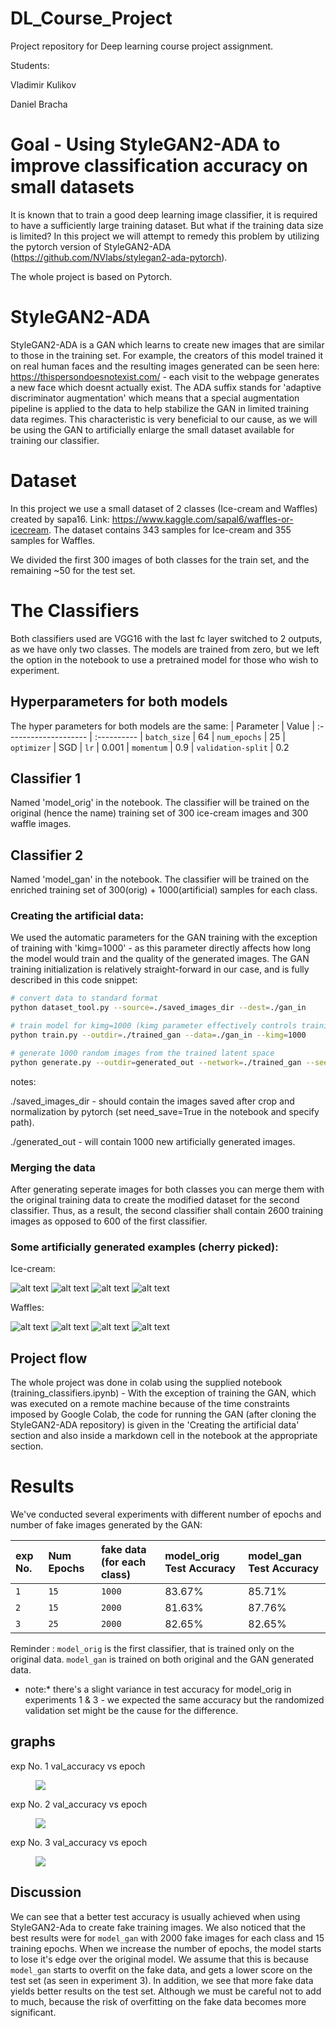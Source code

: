# DL_Course_Project
Project repository for Deep learning course project assignment.

Students:

Vladimir Kulikov

Daniel Bracha

# Goal - Using StyleGAN2-ADA to improve classification accuracy on small datasets 
It is known that to train a good deep learning image classifier, it is required to have a sufficiently large training dataset. But what if the training data size is limited? In this project we will attempt to remedy this problem by utilizing the pytorch version of StyleGAN2-ADA (https://github.com/NVlabs/stylegan2-ada-pytorch).

The whole project is based on Pytorch.
# StyleGAN2-ADA
StyleGAN2-ADA is a GAN which learns to create new images that are similar to those in the training set. For example, the creators of this model trained it on real human faces and the resulting images generated can be seen here: https://thispersondoesnotexist.com/ - each visit to the webpage generates a new face which doesnt actually exist.
The ADA suffix stands for 'adaptive discriminator augmentation' which means that a special augmentation pipeline is applied to the data to help stabilize the GAN in limited training data regimes. This characteristic is very beneficial to our cause, as we will be using the GAN to artificially enlarge the small dataset available for training our classifier.
# Dataset
In this project we use a small dataset of 2 classes (Ice-cream and Waffles) created by sapa16. Link: https://www.kaggle.com/sapal6/waffles-or-icecream.
The dataset contains 343 samples for Ice-cream and 355 samples for Waffles.

We divided the first 300 images of both classes for the train set, and the remaining ~50 for the test set.

# The Classifiers
Both classifiers used are VGG16 with the last fc layer switched to 2 outputs, as we have only two classes. The models are trained from zero, but we left the option in the notebook to use a pretrained model for those who wish to experiment.

## Hyperparameters for both models
The hyper parameters for both models are the same:
| Parameter             | Value
| :-------------------- | :----------
| `batch_size`          | 64
| `num_epochs`          | 25
| `optimizer`           | SGD
| `lr`                  | 0.001
| `momentum`            | 0.9
| `validation-split`    | 0.2

## Classifier 1
Named 'model_orig' in the notebook. The classifier will be trained on the original (hence the name) training set of 300 ice-cream images and 300 waffle images.
## Classifier 2
Named 'model_gan' in the notebook. The classifier will be trained on the enriched training set of 300(orig) + 1000(artificial) samples for each class.
### Creating the artificial data:
We used the automatic parameters for the GAN training with the exception of training with 'kimg=1000' - as this parameter directly affects how long the model would train and the quality of the generated images.
The GAN training initialization is relatively straight-forward in our case, and is fully described in this code snippet:
```.bash
# convert data to standard format
python dataset_tool.py --source=./saved_images_dir --dest=./gan_in

# train model for kimg=1000 (kimg parameter effectively controls training time and quality)
python train.py --outdir=./trained_gan --data=./gan_in --kimg=1000

# generate 1000 random images from the trained latent space
python generate.py --outdir=generated_out --network=./trained_gan --seed=1-1000
```
notes:

./saved_images_dir - should contain the images saved after crop and normalization by pytorch (set need_save=True in the notebook and specify path).

./generated_out - will contain 1000 new artificially generated images.

### Merging the data
After generating seperate images for both classes you can merge them with the original training data to create the modified dataset for the second classifier.
Thus, as a result, the second classifier shall contain 2600 training images as opposed to 600 of the first classifier.

### Some artificially generated examples (cherry picked):
Ice-cream:

![alt text](https://github.com/fallenshock/DL_Course_Project/blob/main/GAN_results/ic/seed0003.png)
![alt text](https://github.com/fallenshock/DL_Course_Project/blob/main/GAN_results/ic/seed0224.png)
![alt text](https://github.com/fallenshock/DL_Course_Project/blob/main/GAN_results/ic/seed0479.png)
![alt text](https://github.com/fallenshock/DL_Course_Project/blob/main/GAN_results/ic/seed0956.png)

Waffles:

![alt text](https://github.com/fallenshock/DL_Course_Project/blob/main/GAN_results/w/seed0011.png)
![alt text](https://github.com/fallenshock/DL_Course_Project/blob/main/GAN_results/w/seed0020.png)
![alt text](https://github.com/fallenshock/DL_Course_Project/blob/main/GAN_results/w/seed0082.png)
![alt text](https://github.com/fallenshock/DL_Course_Project/blob/main/GAN_results/w/seed0268.png)

## Project flow
The whole project was done in colab using the supplied notebook (training_classifiers.ipynb) - With the exception of training the GAN, which was executed on a remote machine because of the time constraints imposed by Google Colab, the code for running the GAN (after cloning the StyleGAN2-ADA repository) is given in the 'Creating the artificial data' section and also inside a markdown cell in the notebook at the appropriate section.


# Results
We've conducted several experiments with different number of epochs and number of fake images generated by the GAN:

|exp No.| Num Epochs |fake data (for each class)| model_orig Test Accuracy | model_gan Test Accuracy 
| :-----| :--------- | :----------------------- | :----------------------- | :------------------------
| `1`   | `15`       | `1000`                   | 83.67%                   | 85.71%
| `2`   | `15`       | `2000`                   | 81.63%                   | 87.76%
| `3`   | `25`       | `2000`                   | 82.65%                   | 82.65%

Reminder : `model_orig` is the first classifier, that is trained only on the original data. `model_gan` is trained on both original and the GAN generated data.
* note:* there's a slight variance in test accuracy for model_orig in experiments 1 & 3 - we expected the same accuracy but the randomized validation set might be the cause for the difference.

## graphs
exp No. 1 val_accuracy vs epoch
<figure>
  <img src="https://github.com/fallenshock/DL_Course_Project/blob/main/graphs/graph_83_85.png"  />
</figure>

exp No. 2 val_accuracy vs epoch
<figure>
  <img src="https://github.com/fallenshock/DL_Course_Project/blob/main/graphs/graph_81_87.png"  />
</figure>

exp No. 3 val_accuracy vs epoch
<figure>
  <img src="https://github.com/fallenshock/DL_Course_Project/blob/main/graphs/graph_82_82.png"  />
</figure>

## Discussion
We can see that a better test accuracy is usually achieved when using StyleGAN2-Ada to create fake training images.
We also noticed that the best results were for `model_gan` with 2000 fake images for each class and 15 training epochs. When we increase the number of epochs, the model starts to lose it's edge over the original model. We assume that this is because `model_gan` starts to overfit on the fake data, and gets a lower score on the test set (as seen in experiment 3).
In addition, we see that more fake data yields better results on the test set. Although we must be careful not to add to much, because the risk of overfitting on the fake data becomes more significant.




